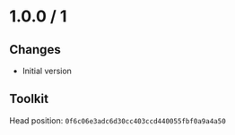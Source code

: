 # 1.0.0 / 1

## Changes

- Initial version

## Toolkit

Head position: `0f6c06e3adc6d30cc403ccd440055fbf0a9a4a50`
